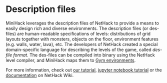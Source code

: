 # Description files

MiniHack leverages the description files of NetHack to provide a means to easily design rich and diverse environments. The description files (or des-files) are human-readable specifications of levels: distributions of grid layouts together with monsters, objects on the floor, environment features (e.g. walls, water, lava), etc. The developers of NetHack created a special domain-specific language for describing the levels of the game, called _des-file format_. The des-files can be compiled into binary using the NetHack level compiler, and MiniHack maps them to [Gym environments](https://github.com/openai/gym).

For more information, check out [our tutorial](../tutorials/des_file/index), [jupyter notebook tutorial](https://github.com/MiniHackPlanet/MiniHack/blob/master/notebooks/des_file_tutorial.ipynb) or the [documentation](https://nethackwiki.com/wiki/Des-file_format) on NetHack Wiki.
